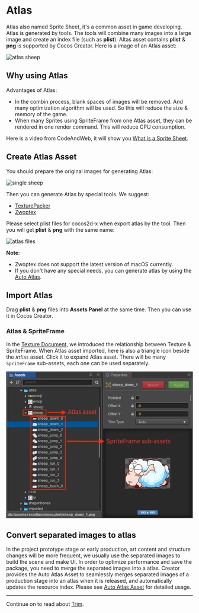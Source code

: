 # Atlas

Atlas also named Sprite Sheet, it's a common asset in game developing. Atlas is generated by tools. The tools will combine many images into a large image and create an index file (such as **plist**). Altas asset contains **plist** & **png** is supported by Cocos Creator. Here is a image of an Atlas asset:

![atlas sheep](atlas/sheep_atlas.png)

## Why using Atlas

Advantages of Atlas:

- In the combin process, blank spaces of images will be removed. And many optimization algorithm will be used. So this will reduce the size & memory of the game.
- When many Sprites using SpriteFrame from one Atlas asset, they can be rendered in one render command. This will reduce CPU consumption.

Here is a video from CodeAndWeb, it will show you [What is a Sprite Sheet](https://www.codeandweb.com/what-is-a-sprite-sheet).

## Create Atlas Asset

You should prepare the original images for generating Atlas:

![single sheep](atlas/single_sheep.png)

Then you can generate Atlas by special tools. We suggest:

- [TexturePacker](https://www.codeandweb.com/texturepacker)
- [Zwoptex](https://zwopple.com/zwoptex/)

Please select plist files for cocos2d-x when export atlas by the tool. Then you will get **plist** & **png** with the same name:

![atlas files](atlas/atlas_files.png)

**Note**:

- Zwoptex does not support the latest version of macOS currently.
- If you don't have any special needs, you can generate atlas by using the [Auto Atlas](./auto-atlas.md).

## Import Atlas

Drag **plist** & **png** files into **Assets Panel** at the same time. Then you can use it in Cocos Creator.

### Atlas & SpriteFrame

In the [Texture Document](sprite.md), we introduced the relationship between Texture & SpriteFrame. When Atlas asset imported, here is also a triangle icon beside the `Atlas` asset. Click it to expand Atlas asset. There will be many `SpriteFrame` sub-assets, each one can be used separately.

![sprite frame](atlas/spriteframes.png)

## Convert separated images to atlas

In the project prototype stage or early production, art content and structure changes will be more frequent, we usually use the separated images to build the scene and make UI. In order to optimize performance and save the package, you need to merge the separated images into a atlas. Creator provides the Auto Atlas Asset to seamlessly merges separated images of a production stage into an atlas when it is released, and automatically updates the resource index. Please see [Auto Atlas Asset](./auto-atlas.md) for detailed usage.

<hr>

Continue on to read about [Trim](trim.md).
